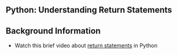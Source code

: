 ## Python: Understanding Return Statements

## Background Information

- Watch this brief video about [return statements](https://youtu.be/ZnBQfF5JFDM?feature=shared) in Python

